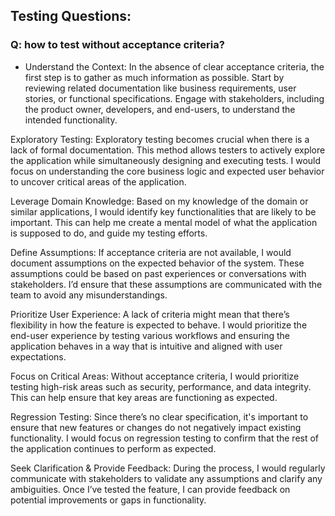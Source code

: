 ## Testing Questions:

### Q: how to test without acceptance criteria?
- Understand the Context:
In the absence of clear acceptance criteria, the first step is to gather as much information as possible. Start by reviewing related documentation like business requirements, user stories, or functional specifications. Engage with stakeholders, including the product owner, developers, and end-users, to understand the intended functionality.

Exploratory Testing:
Exploratory testing becomes crucial when there is a lack of formal documentation. This method allows testers to actively explore the application while simultaneously designing and executing tests. I would focus on understanding the core business logic and expected user behavior to uncover critical areas of the application.

Leverage Domain Knowledge:
Based on my knowledge of the domain or similar applications, I would identify key functionalities that are likely to be important. This can help me create a mental model of what the application is supposed to do, and guide my testing efforts.

Define Assumptions:
If acceptance criteria are not available, I would document assumptions on the expected behavior of the system. These assumptions could be based on past experiences or conversations with stakeholders. I’d ensure that these assumptions are communicated with the team to avoid any misunderstandings.

Prioritize User Experience:
A lack of criteria might mean that there’s flexibility in how the feature is expected to behave. I would prioritize the end-user experience by testing various workflows and ensuring the application behaves in a way that is intuitive and aligned with user expectations.

Focus on Critical Areas: Without acceptance criteria, I would prioritize testing high-risk areas such as security, performance, and data integrity. This can help ensure that key areas are functioning as expected.

Regression Testing:
Since there’s no clear specification, it's important to ensure that new features or changes do not negatively impact existing functionality. I would focus on regression testing to confirm that the rest of the application continues to perform as expected.

Seek Clarification & Provide Feedback:
During the process, I would regularly communicate with stakeholders to validate any assumptions and clarify any ambiguities. Once I’ve tested the feature, I can provide feedback on potential improvements or gaps in functionality.

